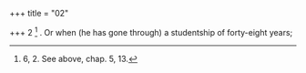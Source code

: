 +++
title = "02"

+++
2 [^1] . Or when (he has gone through) a studentship of forty-eight years;


[^1]:  6, 2. See above, chap. 5, 13.

